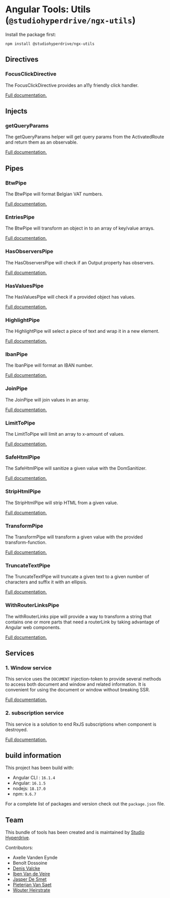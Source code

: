 # Angular Tools: Utils (`@studiohyperdrive/ngx-utils`)

Install the package first:
```shell
npm install @studiohyperdrive/ngx-utils
```
## Directives
### FocusClickDirective
The FocusClickDirective provides an a11y friendly click handler.

[Full documentation.](src/lib/directives/focus-click/focus-click.directive.md)

## Injects
### getQueryParams
The getQueryParams helper will get query params from the ActivatedRoute and return them as an observable.

[Full documentation.](src/lib/injects/query-params/query-params.inject.md)

## Pipes
### BtwPipe
The BtwPipe will format Belgian VAT numbers.

[Full documentation.](src/lib/pipes/btw/btw.pipe.md)

### EntriesPipe

The BtwPipe will transform an object in to an array of key/value arrays.

[Full documentation.](src/lib/pipes/entries/entries.pipe.md)

### HasObserversPipe

The HasObserversPipe will check if an Output property has observers.

[Full documentation.](src/lib/pipes/has-observers/has-observers.pipe.md)

### HasValuesPipe

The HasValuesPipe will check if a provided object has values.

[Full documentation.](src/lib/pipes/has-values/has-values.pipe.md)

### HighlightPipe

The HighlightPipe will select a piece of text and wrap it in a new element.

[Full documentation.](src/lib/pipes/highlight/highlight.pipe.md)

### IbanPipe

The IbanPipe will format an IBAN number.

[Full documentation.](src/lib/pipes/iban/iban.pipe.md)

### JoinPipe

The JoinPipe will join values in an array.

[Full documentation.](src/lib/pipes/join/join.pipe.md)

### LimitToPipe

The LimitToPipe will limit an array to x-amount of values.

[Full documentation.](src/lib/pipes/limit-to/limit-to.pipe.md)

### SafeHtmlPipe

The SafeHtmlPipe will sanitize a given value with the DomSanitizer.

[Full documentation.](src/lib/pipes/safe-html/safe-html.pipe.md)

### StripHtmlPipe

The StripHtmlPipe will strip HTML from a given value.

[Full documentation.](src/lib/pipes/strip-html/strip-html.pipe.md)

### TransformPipe

The TransformPipe will transform a given value with the provided transform-function.

[Full documentation.](src/lib/pipes/transform/transform.pipe.md)

### TruncateTextPipe

The TruncateTextPipe will truncate a given text to a given number of characters and suffix it with an ellipsis.

[Full documentation.](src/lib/pipes/truncate-text/truncate-text.pipe.md)

### WithRouterLinksPipe

The withRouterLinks pipe will provide a way to transform a string that contains one or more parts that need a routerLink by taking advantage of Angular web components.

[Full documentation.](src/lib/pipes/with-router-links/with-router-links.md)

## Services
### 1. Window service
This service uses the `DOCUMENT` injection-token to provide several methods to access both document and window and related information.
It is convenient for using the document or window without breaking SSR.

[Full documentation.](src/lib/services/window-service/window.service.md)

### 2. subscription service
This service is a solution to end RxJS subscriptions when component is destroyed.

[Full documentation.](src/lib/services/subscription-service/subscription.service.md)

## build information
This project has been build with:
- Angular CLI : `16.1.4`
- Angular: `16.1.5`
- nodejs: `18.17.0`
- npm: `9.6.7`

For a complete list of packages and version check out the `package.json` file.

## Team

This bundle of tools has been created and is maintained by [Studio Hyperdrive](https://studiohyperdrive.be).

Contributors:
- Axelle Vanden Eynde
- Benoît Dossoine
- [Denis Valcke](https://github.com/DenisValcke)
- [Iben Van de Veire](https://github.com/IbenTesara)
- [Jasper De Smet](https://github.com/jsprds)
- [Pieterjan Van Saet](https://github.com/HybridFox)
- [Wouter Heirstrate](https://github.com/WHeirstrate)
